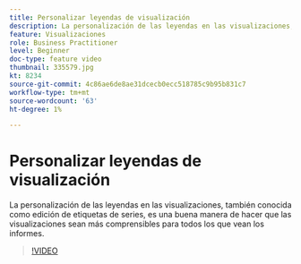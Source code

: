 ```yaml
---
title: Personalizar leyendas de visualización
description: La personalización de las leyendas en las visualizaciones, también conocida como edición de etiquetas de series, es una buena manera de hacer que las visualizaciones sean más comprensibles para todos los que vean los informes.
feature: Visualizaciones
role: Business Practitioner
level: Beginner
doc-type: feature video
thumbnail: 335579.jpg
kt: 8234
source-git-commit: 4c86ae6de8ae31dcecb0ecc518785c9b95b831c7
workflow-type: tm+mt
source-wordcount: '63'
ht-degree: 1%

---
```



# Personalizar leyendas de visualización

La personalización de las leyendas en las visualizaciones, también conocida como edición de etiquetas de series, es una buena manera de hacer que las visualizaciones sean más comprensibles para todos los que vean los informes.

>[!VIDEO](https://video.tv.adobe.com/v/335579/?quality=12&learn=on)
